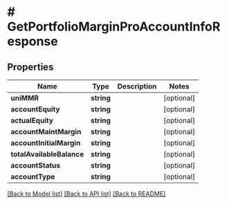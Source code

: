 # # GetPortfolioMarginProAccountInfoResponse

## Properties

Name | Type | Description | Notes
------------ | ------------- | ------------- | -------------
**uniMMR** | **string** |  | [optional]
**accountEquity** | **string** |  | [optional]
**actualEquity** | **string** |  | [optional]
**accountMaintMargin** | **string** |  | [optional]
**accountInitialMargin** | **string** |  | [optional]
**totalAvailableBalance** | **string** |  | [optional]
**accountStatus** | **string** |  | [optional]
**accountType** | **string** |  | [optional]

[[Back to Model list]](../../README.md#models) [[Back to API list]](../../README.md#endpoints) [[Back to README]](../../README.md)
